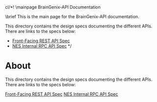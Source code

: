cl/*!
\mainpage BrainGenix-API Documentation

\brief This is the main page for the BrainGenix-API documentation.

This directory contains the design specs documenting the different APIs. There are links to the specs below:

- [Front-Facing REST API Spec](API.md)
- [NES Internal RPC API Spec](NESAPI.md)
*/

# About

This directory contains the design specs documenting the different APIs. There are links to the specs below:  

[Front-Facing REST API Spec](API.md)
[NES Internal RPC API Spec](NESAPI.md)
